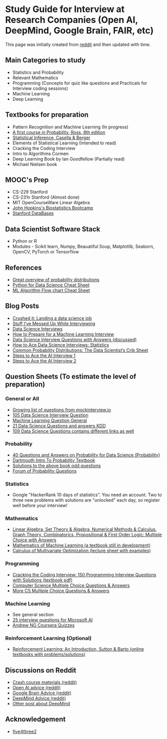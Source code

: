 # Study Guide for Interview at Research Companies (Open AI, DeepMind, Google Brain, FAIR, etc)
This page was initially created from [reddit](https://www.reddit.com/r/MachineLearning/comments/7wst07/d_study_guides_for_interview_at_ai_research/) and then updated with time.

## Main Categories to study
* Statistics and Probability
* Relevant Mathematics
* Programming (Concepts for quiz like questions and Practicals for Interview coding sessions)
* Machine Learning
* Deep Learning

## Textbooks for preparation
* Pattern Recognition and Machine Learning (In progress)
* [A first course in Probability, Ross, 8th edition](http://julio.staff.ipb.ac.id/files/2015/02/Ross_8th_ed_English.pdf)
* [Statistical Inference, Casella & Berger](https://fsalamri.files.wordpress.com/2015/02/casella_berger_statistical_inference1.pdf)
* Elements of Statistical Learning (Intended to read)
* Cracking the Coding Interview
* Intro to Algorithms Cormen
* Deep Learning Book by Ian Goodfellow (Partially read)
* Michael Nielsen book

## MOOC's Prep
* CS-229 Stanford
* CS-231n Stanford (Almost done)
* MIT OpenCourseWare Linear Algebra
* [John Hopkins's Biostatistics Bootcamp](https://www.coursera.org/learn/biostatistics)
* [Stanford DataBases](https://lagunita.stanford.edu/courses/DB/2014/SelfPaced/about)

## Data Scientist Software Stack
* Python or R
* Modules - Scikit learn, Numpy, Beauatiful Soup, Matplotlib, Seaborn, OpenCV, PyTorch or Tensorflow

## References 
* [Great overview of probability distributions](http://blog.cloudera.com/blog/2015/12/common-probability-distributions-the-data-scientists-crib-sheet/)
* [Python for Data Science Cheat Sheet](https://github.com/kailashahirwar/cheatsheets-ai/blob/master/All%20Cheat%20Sheets.pdf)
* [ML Algorithm Flow chart Cheat Sheet](https://pbs.twimg.com/media/C9ngAzmXcAAoKTE.jpg)

## Blog Posts
* [Crushed it: Landing a data science job](http://www.erinshellman.com/crushed-it-landing-a-data-science-job/)
* [Stuff I’ve Messed Up While Interviewing](https://blog.ellenchisa.com/stuff-ive-messed-up-while-interviewing-1adeb2b0cce6)
* [Data Science Interviews](http://treycausey.com/data_science_interviews.html)
* [How to Prepare for a Machine Learning Interview](https://blog.udacity.com/2016/05/prepare-machine-learning-interview.html)
* [Data Science Interview Questions with Answers (discussed)](https://medium.com/rants-on-machine-learning/interview-questions-for-data-scientist-positions-5ad3c5d5b8bd)
* [How to Ace Data Science Interviews: Statistics](https://towardsdatascience.com/how-to-ace-data-science-interviews-statistics-f3d363ad47b)
* [Common Probability Distributions: The Data Scientist’s Crib Sheet](http://blog.cloudera.com/blog/2015/12/common-probability-distributions-the-data-scientists-crib-sheet/)
* [Steps to Ace the AI Interview 1](https://medium.com/acing-ai/steps-to-ace-the-ai-interview-part-1-298249080e59)
* [Steps to Ace the AI Interview 2](https://medium.com/acing-ai/steps-to-ace-the-ai-interview-part-2-b25f91582f5f)

## Question Sheets (To estimate the level of preparation)
### General or All
* [Growing list of questions from mockinterview.io](http://mockinterview.co/index.php/mock-interview-data-science-questions/)
* [105 Data Science Interview Question](https://www.learndatasci.com/data-science-interview-questions/)
* [Machine Learning Question General](http://analyticscosm.com/machine-learning-interview-questions-for-data-scientist-interview/)
* [21 Data Science Questions and answers KDD](https://www.kdnuggets.com/2016/02/21-data-science-interview-questions-answers.html)
* [109 Data Science Questions contains different links as well](https://www.springboard.com/blog/data-science-interview-questions/)

### Probability
* [40 Questions and Answers on Probability for Data Science (Probability)](https://www.analyticsvidhya.com/blog/2017/04/40-questions-on-probability-for-all-aspiring-data-scientists/)
* [Dartmouth Intro To Probability Textbook](https://www.dartmouth.edu/~chance/teaching_aids/books_articles/probability_book/amsbook.mac.pdf)
* [Solutions to the above book odd questions](http://www.dartmouth.edu/~chance/teaching_aids/books_articles/probability_book/Answersodd-10-14-08.pdf)
* [Forum of Probability Questions](https://gmatclub.com/forum/combined-probability-question-87294.html)

### Statistics
* Google "HackerRank 10 days of statistics". You need an account. Two to three new problems with solutions are "unlocked" each day, so register well before your interview!

### Mathematics
* [Linear Algebra, Set Theory & Algebra, Numerical Methods & Calculus, Graph Theory, Combinatorics, Propositional & First Order Logic: Multiple Choice with Answers](https://www.geeksforgeeks.org/quiz-corner-gq/#Engineering%20Mathematics)
* [Mathematics of Machine Learning (a textbook still in development)](https://mml-book.github.io/)
* [Calculus of Multivariate Optimization (lecture sheet with examples)](http://www2.econ.iastate.edu/classes/econ500/hallam/documents/Opt_Simple_Multi_000.pdf)

### Programming
* [Cracking the Coding Interview: 150 Programming Interview Questions with Solutions (textbook pdf)](https://inspirit.net.in/books/placements/Cracking%20the%20Coding%20Interview.pdf)
* [Computer Science Multiple Choice Questions & Answers](http://www.avatto.com/computer-science/test/questions-answers)
* [More CS Multiple Choice Questions & Answers](https://www.geeksforgeeks.org/quiz-corner-gq/)

### Machine Learning
* See general section
* [25 interview questions for Microsoft AI](https://medium.com/series/6c1e95b4b64a)
* [Andrew NG Coursera Quizzes](https://github.com/ngavrish/coursera-machine-learning-1/tree/master/quiz)

### Reinforcement Learning  (Optional) 
* [Reinforcement Learning: An Introduction, Sutton & Barto (online textbooks with problems/solutions)](http://incompleteideas.net/book/the-book-2nd.html)

## Discussions on Reddit 
* [Crash course materials (reddit)](https://www.reddit.com/r/MachineLearning/comments/6ytiod/d_i_have_a_job_interview_about_ml_data_science/)
* [Open AI advice (reddit)](https://www.reddit.com/r/MachineLearning/comments/5zgbyy/d_what_is_the_job_interview_process_like_at_openai/)
* [Google Brain Advice (reddit)](https://www.reddit.com/r/MachineLearning/comments/690ixs/d_google_brain_residency_requirements_and/)
* [DeepMind Advice (reddit)](https://www.reddit.com/r/MachineLearning/comments/49rbnn/has_anyone_here_interviewed_with_deepmind_what/)
* [Other post about DeepMind](https://news.ycombinator.com/item?id=8233448)

## Acknowledgement 
*  [five4three2](https://www.reddit.com/user/five4three2)


